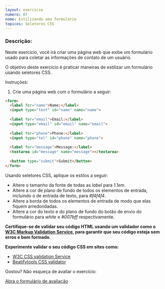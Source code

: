 ```yaml
---
layout: exercicio
numero: 07
nome: Estilizando uma formulário
topicos: Seletores CSS
---
```


### Descrição:

Neste exercício, você irá criar uma página web que exibe um formulário usado para coletar as informações de contato de um usuário.

O objetivo deste exercício é praticar maneiras de estilizar um formulário usando seletores CSS.

Instruções:

 1. Crie uma página web com o formulário a seguir:

```html
<form>
  <label for="name">Name:</label>
  <input type="text" id="name" name="name">
  
  <label for="email">Email:</label>
  <input type="email" id="email" name="email">
  
  <label for="phone">Phone:</label>
  <input type="tel" id="phone" name="phone">
  
  <label for="message">Message:</label>
  <textarea id="message" name="message"></textarea>
  
  <button type="submit">Submit</button>
</form>
```


Usando seletores CSS, aplique os estilos a seguir:

- Altere o tamanho da fonte de todas as *label* para *1.1em*.
- Altere a cor de plano de fundo de todos os elementos de entrada, incluindo o de entrada de texto, para *#f4f4f4*.
- Altere a borda de todos os elementos de entrada de modo que elas fiquem arredondadas.
- Altere a cor do texto e do plano de fundo do botão de envio do formulário para *white* e *#007bff* respectivamente.

**Certifique-se de validar seu código HTML usando um validador como o [W3C Markup Validation Service](https://validator.w3.org/), para garantir que seu código esteja sem erros e bem formado**.

**Experimente validar o seu código CSS em sites como:**

- <a href="https://jigsaw.w3.org/css-validator/" target="_blank">W3C CSS validation Service</a>
- <a href="https://beautifytools.com/css-validator.php" hreflang="en" target="_blank">Beatifytools CSS validator</a>

Gostou? Não esqueça de avaliar o exercício:

<a class="btn" href="https://forms.gle/scs1VxDDFSiMqAhe8" target="_blank"> Abra o formulário de avaliação</a>
